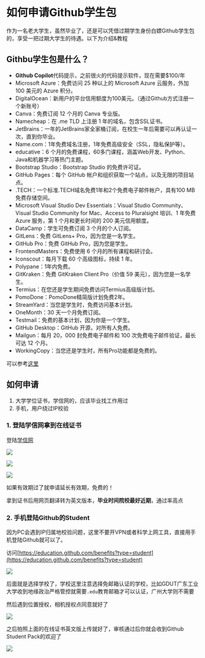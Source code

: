 # 如何申请Github学生包

作为一名老大学生，虽然毕业了，还是可以凭借过期学生身份白嫖Github学生包的，享受一把过期大学生的待遇。以下为​介绍&教程

## Githbu学生包是什么？

- **Github Copilot**代码提示，之前很火的代码提示软件，现在需要$100/年
- Microsoft Azure：免费访问 25 种以上的 Microsoft Azure 云服务，外加 100 美元的 Azure 积分。
- DigitalOcean：新用户的平台信用额度为100美元。（通过Github方式注册一个新账号）
- Canva：免费订阅 12 个月的 Canva 专业版。
- Namecheap：在 .me TLD 上注册 1 年的域名，包含SSL证书。
- JetBrains：一年的JetBrains家全家桶订阅，在校生一年后需要可以再认证一次，直到你毕业。
- Name.com：1年免费域名注册，1年免费高级安全（SSL，隐私保护等）。
- educative：6 个月的免费课程，60多门课程，涵盖Web开发、Python、Java和机器学习等热门主题。
- Bootstrap Studio：Bootstrap Studio 的免费许可证。
- GitHub Pages：每个 GitHub 帐户和组织获取一个站点，以及无限的项目站点。
- .TECH：一个标准.TECH域名免费1年和2个免费电子邮件帐户，具有100 MB免费存储空间。
- Microsoft Visual Studio Dev Essentials：Visual Studio Community、Visual Studio Community for Mac、Access to Pluralsight 培训、1 年免费 Azure 服务，第 1 个月和更长时间的 200 美元信用额度。
- DataCamp：学生可免费订阅 3 个月的个人订阅。
- GitLens：免费 GitLens+ Pro，因为您是一名学生。
- GitHub Pro：免费 GitHub Pro，因为您是学生。
- FrontendMasters：免费使用 6 个月的所有课程和研讨会。
- Iconscout：每月下载 60 个高级图标，持续 1 年。
- Polypane：1年内免费。
- GitKraken：免费 GitKraken Client Pro（价值 59 美元），因为您是一名学生。
- Termius：在您还是学生期间免费访问Termius高级版计划。
- PomoDone：PomoDone精简版计划免费2年。
- StreamYard：当您是学生时，免费访问基本计划。
- OneMonth：30 天一个月免费订阅。
- Testmail：免费的基本计划，因为你是一个学生。
- GitHub Desktop：GitHub 开源，对所有人免费。
- Mailgun：每月 20，000 封免费电子邮件和 100 次免费电子邮件验证，最长可达 12 个月。
- WorkingCopy：当您还是学生时，所有Pro功能都是免费的。

可以参考[这里](https://www.xiaolanhhy.com/shares/1364.html)

## 如何申请

1. 大学学位证书，学信网的，应该毕业找工作用过
2. 手机，用户绕过IP校验

### 1. 登陆学信网拿到在线证书

登陆[学信网](https://my.chsi.com.cn/archive/index.jsp)

![](https://raw.githubusercontent.com/ManfredHu/manfredHu.github.io/master/images/ppl/INmOmn.png)

![](https://raw.githubusercontent.com/ManfredHu/manfredHu.github.io/master/images/ppl/chcsxX.png)

![](https://raw.githubusercontent.com/ManfredHu/manfredHu.github.io/master/images/ppl/HGGiDb.png)

如果有效期过了就申请延长有效期，免费的！

拿到证书后用网页翻译转为英文版本，**毕业时间院校最好近期**，通过率高点

### 2. 手机登陆Github的Student

因为PC会遇到IP归属地校验问题，这里不要开VPN或者科学上网工具，直接用手机登陆Github就可以了。

访问[https://education.github.com/benefits?type=student](https://education.github.com/benefits?type=student)

![](https://raw.githubusercontent.com/ManfredHu/manfredHu.github.io/master/images/ppl/rhtT1Z.png)

后面就是选择学校了，学校这里注意选择免邮箱认证的学校，比如GDUT广东工业大学收到地缘政治严格管控就需要`.edu`教育邮箱才可以认证，广州大学则不需要

然后遇到位置授权，相机授权点同意就好了

![](https://raw.githubusercontent.com/ManfredHu/manfredHu.github.io/master/images/ppl/3TVyPK.jpg)

之后拍照上面的在线证书英文版上传就好了，审核通过后你就会收到Github Student Pack的欢迎了

![](https://raw.githubusercontent.com/ManfredHu/manfredHu.github.io/master/images/ppl/OC0Fku.png)
